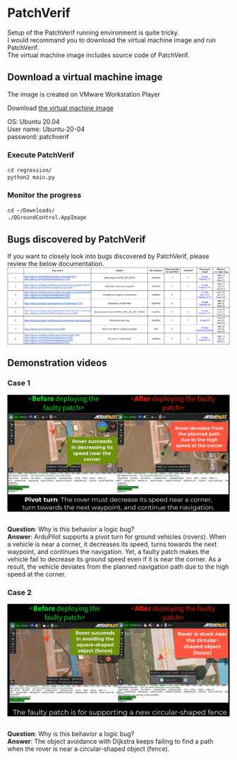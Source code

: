 # PatchVerif

Setup of the PatchVerif running environment is quite tricky. <br>
I would recommand you to download the virtual machine image and run PatchVerif. <br>
The virtual machine image includes source code of PatchVerif.

## Download a virtual machine image
The image is created on VMware Workstation Player

Download <a href="https://purdue0-my.sharepoint.com/:u:/g/personal/kim2956_purdue_edu/EV1WfJvUrL1GnCfzQackHe8BJS25qPhSKoKahAEtdiL7AA?e=JwNdvA">the virtual machine image</a>

OS: Ubuntu 20.04 <br>
User name: Ubuntu-20-04 <br>
password: patchverif <br>

### Execute PatchVerif
```
cd regression/
python2 main.py
```

### Monitor the progress
```
cd ~/Downloads/
./QGroundControl.AppImage
```

## Bugs discovered by PatchVerif
If you want to closely look into bugs discovered by PatchVerif, please review the below documentation.
<a href="https://docs.google.com/spreadsheets/d/1nQhRz0iBTVufcCODja9ppppycSP4fNtPbTJnFY7lnMw/edit?usp=sharing" target="_blank"> <img align="center" width="820"  src="https://github.com/purseclab/PatchVerif/blob/main/Bugs_discovered_by_PatchVerif.png"> </a>

## Demonstration videos
### Case 1
<a href="https://youtu.be/TWK5lFPlLB4" target="_blank"> <img align="center" width="820"  src="https://github.com/purseclab/PatchVerif/blob/main/demo_pivot_turn.png"> </a>

<br><b>Question</b>: Why is this behavior a logic bug? <br>
<b>Answer</b>: ArduPilot supports a pivot turn for ground vehicles (rovers). When a vehicle is near a corner, it decreases its speed, turns towards the next waypoint, and continues the navigation. Yet, a faulty patch makes the vehicle fail to decrease its ground speed even if it is near the corner. As a result, the vehicle deviates from the planned navigation path due to the high speed at the corner.


### Case 2
<a href="https://youtu.be/htnWzS4hoCs" target="_blank"> <img align="center" width="820"  src="https://github.com/purseclab/PatchVerif/blob/main/demo_Dijkstra.png"> </a>

<br> <b>Question</b>: Why is this behavior a logic bug? <br>
<b>Answer</b>: The object avoidance with Dijkstra keeps failing to find a path when the rover is near a circular-shaped object (fence).
